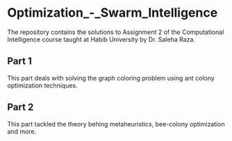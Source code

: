 # Optimization_-_Swarm_Intelligence
The repository contains the solutions to Assignment 2 of the Computational Intelligence course taught at Habib University by Dr. Saleha Raza.

## Part 1 

This part deals with solving the graph coloring problem using ant colony optimization techniques.

## Part 2

This part tackled the theory behing metaheuristics, bee-colony optimization and more.
